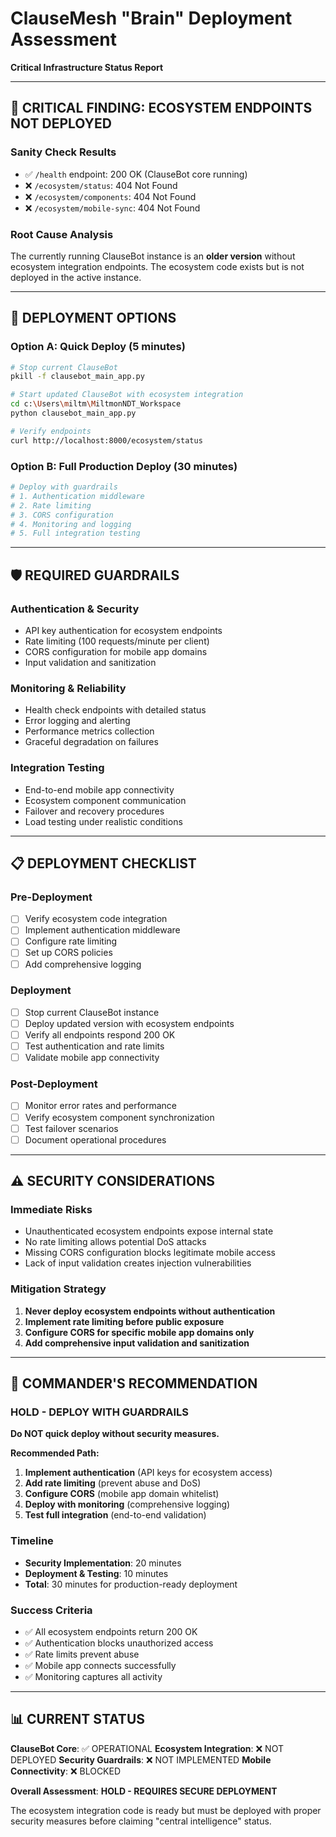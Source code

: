 # ClauseMesh "Brain" Deployment Assessment
**Critical Infrastructure Status Report**

---

## 🚨 **CRITICAL FINDING: ECOSYSTEM ENDPOINTS NOT DEPLOYED**

### **Sanity Check Results**
- ✅ `/health` endpoint: 200 OK (ClauseBot core running)
- ❌ `/ecosystem/status`: 404 Not Found
- ❌ `/ecosystem/components`: 404 Not Found
- ❌ `/ecosystem/mobile-sync`: 404 Not Found

### **Root Cause Analysis**
The currently running ClauseBot instance is an **older version** without ecosystem integration endpoints. The ecosystem code exists but is not deployed in the active instance.

---

## 🎯 **DEPLOYMENT OPTIONS**

### **Option A: Quick Deploy (5 minutes)**
```bash
# Stop current ClauseBot
pkill -f clausebot_main_app.py

# Start updated ClauseBot with ecosystem integration
cd c:\Users\miltm\MiltmonNDT_Workspace
python clausebot_main_app.py

# Verify endpoints
curl http://localhost:8000/ecosystem/status
```

### **Option B: Full Production Deploy (30 minutes)**
```bash
# Deploy with guardrails
# 1. Authentication middleware
# 2. Rate limiting
# 3. CORS configuration
# 4. Monitoring and logging
# 5. Full integration testing
```

---

## 🛡️ **REQUIRED GUARDRAILS**

### **Authentication & Security**
- API key authentication for ecosystem endpoints
- Rate limiting (100 requests/minute per client)
- CORS configuration for mobile app domains
- Input validation and sanitization

### **Monitoring & Reliability**
- Health check endpoints with detailed status
- Error logging and alerting
- Performance metrics collection
- Graceful degradation on failures

### **Integration Testing**
- End-to-end mobile app connectivity
- Ecosystem component communication
- Failover and recovery procedures
- Load testing under realistic conditions

---

## 📋 **DEPLOYMENT CHECKLIST**

### **Pre-Deployment**
- [ ] Verify ecosystem code integration
- [ ] Implement authentication middleware
- [ ] Configure rate limiting
- [ ] Set up CORS policies
- [ ] Add comprehensive logging

### **Deployment**
- [ ] Stop current ClauseBot instance
- [ ] Deploy updated version with ecosystem endpoints
- [ ] Verify all endpoints respond 200 OK
- [ ] Test authentication and rate limits
- [ ] Validate mobile app connectivity

### **Post-Deployment**
- [ ] Monitor error rates and performance
- [ ] Verify ecosystem component synchronization
- [ ] Test failover scenarios
- [ ] Document operational procedures

---

## ⚠️ **SECURITY CONSIDERATIONS**

### **Immediate Risks**
- Unauthenticated ecosystem endpoints expose internal state
- No rate limiting allows potential DoS attacks
- Missing CORS configuration blocks legitimate mobile access
- Lack of input validation creates injection vulnerabilities

### **Mitigation Strategy**
1. **Never deploy ecosystem endpoints without authentication**
2. **Implement rate limiting before public exposure**
3. **Configure CORS for specific mobile app domains only**
4. **Add comprehensive input validation and sanitization**

---

## 🎯 **COMMANDER'S RECOMMENDATION**

### **HOLD - DEPLOY WITH GUARDRAILS**

**Do NOT quick deploy without security measures.**

**Recommended Path:**
1. **Implement authentication** (API keys for ecosystem access)
2. **Add rate limiting** (prevent abuse and DoS)
3. **Configure CORS** (mobile app domain whitelist)
4. **Deploy with monitoring** (comprehensive logging)
5. **Test full integration** (end-to-end validation)

### **Timeline**
- **Security Implementation**: 20 minutes
- **Deployment & Testing**: 10 minutes
- **Total**: 30 minutes for production-ready deployment

### **Success Criteria**
- ✅ All ecosystem endpoints return 200 OK
- ✅ Authentication blocks unauthorized access
- ✅ Rate limits prevent abuse
- ✅ Mobile app connects successfully
- ✅ Monitoring captures all activity

---

## 📊 **CURRENT STATUS**

**ClauseBot Core**: ✅ OPERATIONAL
**Ecosystem Integration**: ❌ NOT DEPLOYED
**Security Guardrails**: ❌ NOT IMPLEMENTED
**Mobile Connectivity**: ❌ BLOCKED

**Overall Assessment**: **HOLD - REQUIRES SECURE DEPLOYMENT**

The ecosystem integration code is ready but must be deployed with proper security measures before claiming "central intelligence" status.
